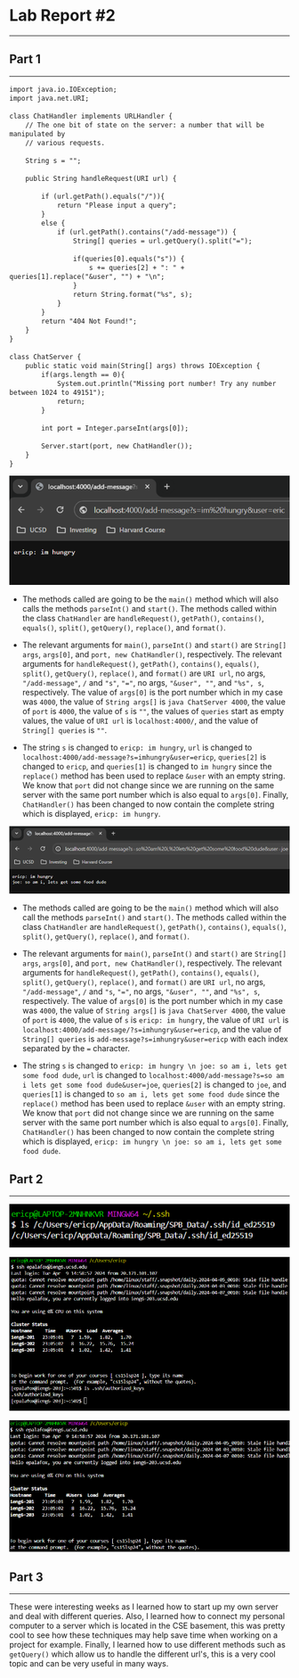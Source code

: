 # **Lab Report #2**
***

## Part 1
***
```
import java.io.IOException;
import java.net.URI;

class ChatHandler implements URLHandler {
    // The one bit of state on the server: a number that will be manipulated by
    // various requests.

    String s = "";

    public String handleRequest(URI url) {
        
        if (url.getPath().equals("/")){
            return "Please input a query";
        }
        else {
            if (url.getPath().contains("/add-message")) {
                String[] queries = url.getQuery().split("=");
                
                if(queries[0].equals("s")) {
                    s += queries[2] + ": " +  queries[1].replace("&user", "") + "\n";
                }
                return String.format("%s", s);
            }   
        }
        return "404 Not Found!"; 
    }
}

class ChatServer {
    public static void main(String[] args) throws IOException {
        if(args.length == 0){
            System.out.println("Missing port number! Try any number between 1024 to 49151");
            return;
        }

        int port = Integer.parseInt(args[0]);

        Server.start(port, new ChatHandler());
    }
}
```

![Q1.1](l21.1.png)

- The methods called are going to be the `main()` method which will also calls the methods `parseInt()` and `start()`. The methods called within the class `ChatHandler` are `handleRequest()`, `getPath()`, `contains()`,  `equals()`, `split()`, `getQuery()`, `replace()`, and `format()`.

- The relevant arguments for `main()`, `parseInt()` and `start()` are `String[] args`, `args[0]`, and `port, new ChatHandler()`, respectively. The relevant arguments for `handleRequest()`, `getPath()`, `contains()`,  `equals()`, `split()`, `getQuery()`, `replace()`, and `format()` are `URI url`, no args, `"/add-message"`, `/` and `"s"`, `"="`, no args, `"&user", ""`, and `"%s", s`, respectively. The value of `args[0]` is the port number which in my case was `4000`, the value of `String args[]` is `java ChatServer 4000`, the value of `port` is `4000`, the value of `s` is `""`, the values of `queries` start as empty values, the value of `URI url` is `localhost:4000/`, and the value of `String[] queries` is `""`. 
  
- The string `s` is changed to `ericp: im hungry`, `url` is changed to `localhost:4000/add-message?s=imhungry&user=ericp`, `queries[2]` is changed to `ericp`, and `queries[1]` is changed to `im hungry` since the `replace()` method has been used to replace `&user` with an empty string. We know that `port` did not change since we are running on the same server with the same port number which is also equal to `args[0]`. Finally, `ChatHandler()` has been changed to now contain the complete string which is displayed, `ericp: im hungry`.

![Q1.2](l21.2.png)

- The methods called are going to be the `main()` method which will also call the methods `parseInt()` and `start()`. The methods called within the class `ChatHandler` are `handleRequest()`, `getPath()`, `contains()`,  `equals()`, `split()`, `getQuery()`, `replace()`, and `format()`.

- The relevant arguments for `main()`, `parseInt()` and `start()` are `String[] args`, `args[0]`, and `port, new ChatHandler()`, respectively. The relevant arguments for `handleRequest()`, `getPath()`, `contains()`,  `equals()`, `split()`, `getQuery()`, `replace()`, and `format()` are `URI url`, no args, `"/add-message"`, `/` and `"s`, `"="`, no args, `"&user", ""`, and `"%s", s`, respectively. The value of `args[0]` is the port number which in my case was `4000`, the value of `String args[]` is `java ChatServer 4000`, the value of `port` is `4000`, the value of `s` is `ericp: im hungry`, the value of `URI url` is `localhost:4000/add-message/?s=imhungry&user=ericp`, and the value of `String[] queries` is `add-message?s=imhungry&user=ericp` with each index separated by the `=` character.

- The string `s` is changed to `ericp: im hungry \n joe: so am i, lets get some food dude`, `url` is changed to `localhost:4000/add-message?s=so am i lets get some food dude&user=joe`, `queries[2]` is changed to `joe`, and `queries[1]` is changed to `so am i, lets get some food dude` since the `replace()` method has been used to replace `&user` with an empty string. We know that `port` did not change since we are running on the same server with the same port number which is also equal to `args[0]`. Finally, `ChatHandler()` has been changed to now contain the complete string which is displayed, `ericp: im hungry \n joe: so am i, lets get some food dude`.

## Part 2
***
![Q2.1](l22.1.png)

![Q2.2](l22.2.png)

![Q2.3](l22.3.png)

## Part 3
***
These were interesting weeks as I learned how to start up my own server and deal with different queries. Also, I learned how to connect my personal computer to a server which is located in the CSE basement, this was pretty cool to see how these techniques may help save time when working on a project for example. Finally, I learned how to use different methods such as `getQuery()` which allow us to handle the different url's, this is a very cool topic and can be very useful in many ways.
